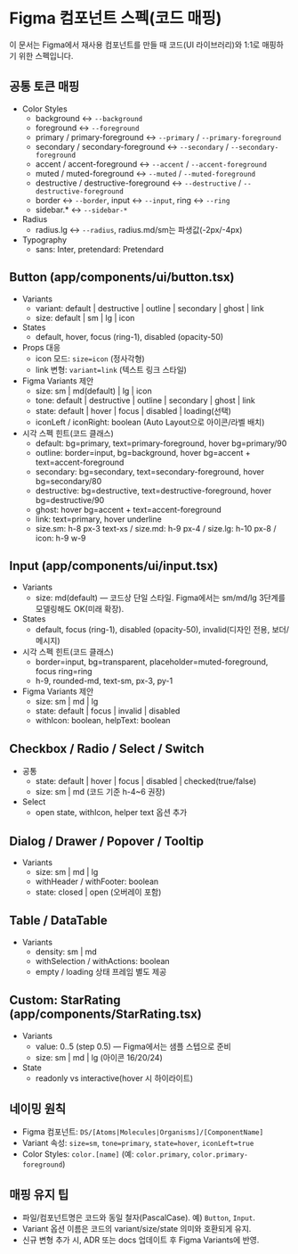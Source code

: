 # Figma 컴포넌트 스펙(코드 매핑)

이 문서는 Figma에서 재사용 컴포넌트를 만들 때 코드(UI 라이브러리)와 1:1로 매핑하기 위한 스펙입니다.

## 공통 토큰 매핑
- Color Styles
  - background ↔ `--background`
  - foreground ↔ `--foreground`
  - primary / primary-foreground ↔ `--primary` / `--primary-foreground`
  - secondary / secondary-foreground ↔ `--secondary` / `--secondary-foreground`
  - accent / accent-foreground ↔ `--accent` / `--accent-foreground`
  - muted / muted-foreground ↔ `--muted` / `--muted-foreground`
  - destructive / destructive-foreground ↔ `--destructive` / `--destructive-foreground`
  - border ↔ `--border`, input ↔ `--input`, ring ↔ `--ring`
  - sidebar.* ↔ `--sidebar-*`
- Radius
  - radius.lg ↔ `--radius`, radius.md/sm는 파생값(-2px/-4px)
- Typography
  - sans: Inter, pretendard: Pretendard

## Button (app/components/ui/button.tsx)
- Variants
  - variant: default | destructive | outline | secondary | ghost | link
  - size: default | sm | lg | icon
- States
  - default, hover, focus (ring-1), disabled (opacity-50)
- Props 대응
  - icon 모드: `size=icon` (정사각형)
  - link 변형: `variant=link` (텍스트 링크 스타일)
- Figma Variants 제안
  - size: sm | md(default) | lg | icon
  - tone: default | destructive | outline | secondary | ghost | link
  - state: default | hover | focus | disabled | loading(선택)
  - iconLeft / iconRight: boolean (Auto Layout으로 아이콘/라벨 배치)
- 시각 스펙 힌트(코드 클래스)
  - default: bg=primary, text=primary-foreground, hover bg=primary/90
  - outline: border=input, bg=background, hover bg=accent + text=accent-foreground
  - secondary: bg=secondary, text=secondary-foreground, hover bg=secondary/80
  - destructive: bg=destructive, text=destructive-foreground, hover bg=destructive/90
  - ghost: hover bg=accent + text=accent-foreground
  - link: text=primary, hover underline
  - size.sm: h-8 px-3 text-xs / size.md: h-9 px-4 / size.lg: h-10 px-8 / icon: h-9 w-9

## Input (app/components/ui/input.tsx)
- Variants
  - size: md(default) — 코드상 단일 스타일. Figma에서는 sm/md/lg 3단계를 모델링해도 OK(미래 확장).
- States
  - default, focus (ring-1), disabled (opacity-50), invalid(디자인 전용, 보더/메시지)
- 시각 스펙 힌트(코드 클래스)
  - border=input, bg=transparent, placeholder=muted-foreground, focus ring=ring
  - h-9, rounded-md, text-sm, px-3, py-1
- Figma Variants 제안
  - size: sm | md | lg
  - state: default | focus | invalid | disabled
  - withIcon: boolean, helpText: boolean

## Checkbox / Radio / Select / Switch
- 공통
  - state: default | hover | focus | disabled | checked(true/false)
  - size: sm | md (코드 기준 h-4~6 권장)
- Select
  - open state, withIcon, helper text 옵션 추가

## Dialog / Drawer / Popover / Tooltip
- Variants
  - size: sm | md | lg
  - withHeader / withFooter: boolean
  - state: closed | open (오버레이 포함)

## Table / DataTable
- Variants
  - density: sm | md
  - withSelection / withActions: boolean
  - empty / loading 상태 프레임 별도 제공

## Custom: StarRating (app/components/StarRating.tsx)
- Variants
  - value: 0..5 (step 0.5) — Figma에서는 샘플 스텝으로 준비
  - size: sm | md | lg (아이콘 16/20/24)
- State
  - readonly vs interactive(hover 시 하이라이트)

## 네이밍 원칙
- Figma 컴포넌트: `DS/[Atoms|Molecules|Organisms]/[ComponentName]`
- Variant 속성: `size=sm`, `tone=primary`, `state=hover`, `iconLeft=true`
- Color Styles: `color.[name]` (예: `color.primary`, `color.primary-foreground`)

## 매핑 유지 팁
- 파일/컴포넌트명은 코드와 동일 철자(PascalCase). 예) `Button`, `Input`.
- Variant 옵션 이름은 코드의 variant/size/state 의미와 호환되게 유지.
- 신규 변형 추가 시, ADR 또는 docs 업데이트 후 Figma Variants에 반영.

